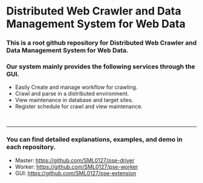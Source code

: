 Distributed Web Crawler and Data Management System for Web Data
=============

### This is a root github repository for Distributed Web Crawler and Data Management System for Web Data.
### Our system mainly provides the following services through the GUI. 

- Easily Create and manage workflow for crawling.
- Crawl and parse in a distributed environment.
- View maintenance in database and target sites.
- Register schedule for crawl and view maintenance.

<br>

------------

### You can find detailed explanations, examples, and demo in each repository.
- Master: https://github.com/SML0127/pse-driver
- Worker: https://github.com/SML0127/pse-worker
- GUI: https://github.com/SML0127/pse-extension


